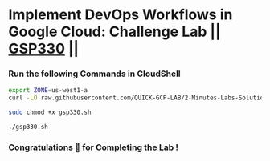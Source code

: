 # Implement DevOps Workflows in Google Cloud: Challenge Lab || [GSP330](https://www.cloudskillsboost.google/focuses/13287?parent=catalog) ||

### Run the following Commands in CloudShell

``` bash
export ZONE=us-west1-a
curl -LO raw.githubusercontent.com/QUICK-GCP-LAB/2-Minutes-Labs-Solutions/main/Implement%20DevOps%20Workflows%20in%20Google%20Cloud%20Challenge%20Lab/gsp330.sh

sudo chmod +x gsp330.sh

./gsp330.sh
```

### Congratulations 🎉 for Completing the Lab !